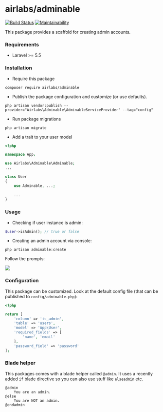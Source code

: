# airlabs/adminable

[![Build Status](https://travis-ci.org/airlabspl/adminable.svg?branch=master)](https://travis-ci.org/airlabspl/adminable)
[![Maintainability](https://api.codeclimate.com/v1/badges/ee0646cb3298d53390ba/maintainability)](https://codeclimate.com/github/airlabspl/adminable/maintainability)

This package provides a scaffold for creating admin accounts.

### Requirements

* Laravel >= 5.5

### Installation

* Require this package

```
composer require airlabs/adminable
```

* Publish the package configuration and customize (or use defaults).

```
php artisan vendor:publish --provider="Airlabs\Adminable\AdminableServiceProvider" --tag="config"
```

*  Run package migrations

```
php artisan migrate
```

* Add a trait to your user model

```php
<?php

namespace App;

use Airlabs\Adminable\Adminable;
...

class User
{
    use Adminable, ...;
    
    ...
}
```

### Usage

* Checking if user instance is admin:

```php
$user->isAdmin(); // true or false
```

* Creating an admin account via console:

``` 
php artisan adminable:create
```

Follow the prompts:

![](https://gitlab.com/airlabs/admin/uploads/998fffabba1a5859a1e2bc6ff4c606dd/Zrzut_ekranu_2017-10-31_o_22.00.21.png)

### Configuration

This package can be customized. Look at the default config file (that can be published to `config/adminable.php`):

```php
<?php

return [
    'column' => 'is_admin',
    'table' => 'users',
    'model' => 'App\User',
    'required_fields' => [
        'name', 'email'
    ],
    'password_field' => 'password'
];
```

### Blade helper

This packages comes with a blade helper called `@admin`. It uses a recently added `if` blade directive so you can also use stuff like `elseadmin` etc.

```blade
@admin
    You are an admin.
@else
    You are NOT an admin.
@endadmin
```